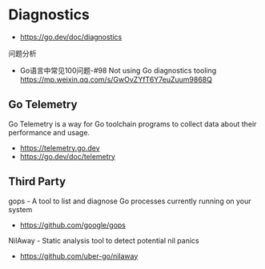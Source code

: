 # Diagnostics
- https://go.dev/doc/diagnostics

问题分析
- Go语言中常见100问题-#98 Not using Go diagnostics tooling https://mp.weixin.qq.com/s/GwOvZYfT6Y7euZuum9868Q


## Go Telemetry
Go Telemetry is a way for Go toolchain programs to collect data about their performance and usage.
- https://telemetry.go.dev
- https://go.dev/doc/telemetry


## Third Party
gops - A tool to list and diagnose Go processes currently running on your system
- https://github.com/google/gops

NilAway - Static analysis tool to detect potential nil panics
- https://github.com/uber-go/nilaway

